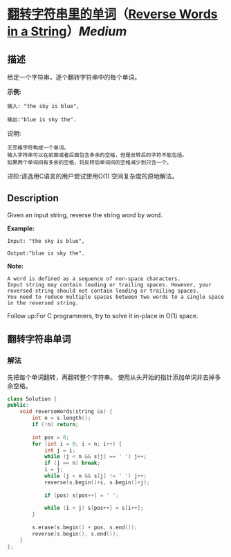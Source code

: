 # [翻转字符串里的单词](https://leetcode-cn.com/problems/reverse-words-in-a-string)（[Reverse Words in a String](https://leetcode.com/problems/reverse-words-in-a-string)）*Medium*
## 描述
给定一个字符串，逐个翻转字符串中的每个单词。

**示例:**
```
输入: "the sky is blue",

输出:"blue is sky the".
```


说明:


	无空格字符构成一个单词。
	输入字符串可以在前面或者后面包含多余的空格，但是反转后的字符不能包括。
	如果两个单词间有多余的空格，将反转后单词间的空格减少到只含一个。

进阶:请选用C语言的用户尝试使用O(1) 空间复杂度的原地解法。

## Description
Given an input string, reverse the string word by word.

**Example:**
```
Input: "the sky is blue",

Output:"blue is sky the".
```
**Note:**



	A word is defined as a sequence of non-space characters.
	Input string may contain leading or trailing spaces. However, your reversed string should not contain leading or trailing spaces.
	You need to reduce multiple spaces between two words to a single space in the reversed string.


Follow up:For C programmers, try to solve it in-place in O(1) space.


## 翻转字符串单词
### 解法
先把每个单词翻转，再翻转整个字符串。
使用从头开始的指针添加单词并去掉多余空格。
```c++
class Solution {
public:
    void reverseWords(string &s) {
        int n = s.length();
        if (!n) return;
        
        int pos = 0;
        for (int i = 0; i < n; i++) {
            int j = i;
            while (j < n && s[j] == ' ') j++;
            if (j == n) break;
            i = j;
            while (j < n && s[j] != ' ') j++;
            reverse(s.begin()+i, s.begin()+j);
            
            if (pos) s[pos++] = ' ';
            
            while (i < j) s[pos++] = s[i++];
        }
        
        s.erase(s.begin() + pos, s.end());
        reverse(s.begin(), s.end());
    }
};
```